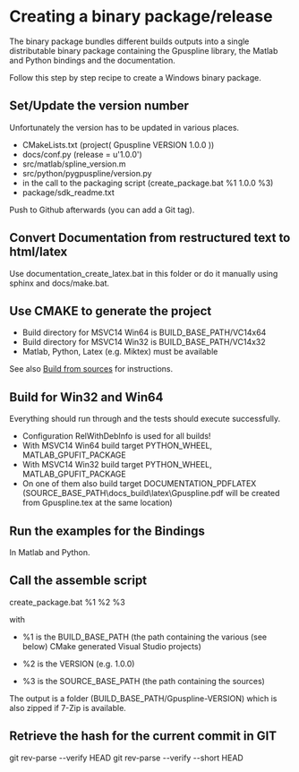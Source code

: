 # Creating a binary package/release

The binary package bundles different builds outputs into a single distributable binary package containing the Gpuspline library,
the Matlab and Python bindings and the documentation.

Follow this step by step recipe to create a Windows binary package.

## Set/Update the version number

Unfortunately the version has to be updated in various places.

- CMakeLists.txt (project( Gpuspline VERSION 1.0.0 ))
- docs/conf.py (release = u'1.0.0')
- src/matlab/spline_version.m 
- src/python/pygpuspline/version.py
- in the call to the packaging script (create_package.bat %1 1.0.0 %3)
- package/sdk_readme.txt

Push to Github afterwards (you can add a Git tag).

## Convert Documentation from restructured text to html/latex

Use documentation_create_latex.bat in this folder or do it manually using sphinx and docs/make.bat.

## Use CMAKE to generate the project

- Build directory for MSVC14 Win64 is BUILD_BASE_PATH/VC14x64
- Build directory for MSVC14 Win32 is BUILD_BASE_PATH/VC14x32
- Matlab, Python, Latex (e.g. Miktex) must be available

See also [Build from sources](https://gpuspline.readthedocs.io/en/latest/installation.html#building-from-source-code) for instructions.

## Build for Win32 and Win64

Everything should run through and the tests should execute successfully.

- Configuration RelWithDebInfo is used for all builds!
- With MSVC14 Win64 build target PYTHON_WHEEL, MATLAB_GPUFIT_PACKAGE
- With MSVC14 Win32 build target PYTHON_WHEEL, MATLAB_GPUFIT_PACKAGE
- On one of them also build target DOCUMENTATION_PDFLATEX (SOURCE_BASE_PATH\docs\_build\latex\Gpuspline.pdf will be created from Gpuspline.tex at the same location)

## Run the examples for the Bindings

In Matlab and Python.

## Call the assemble script

create_package.bat %1 %2 %3

with 

- %1 is the BUILD_BASE_PATH (the path containing the various (see below) CMake generated Visual Studio projects)

- %2 is the VERSION (e.g. 1.0.0)

- %3 is the SOURCE_BASE_PATH (the path containing the sources)

The output is a folder (BUILD_BASE_PATH/Gpuspline-VERSION) which is also zipped if 7-Zip is available.

## Retrieve the hash for the current commit in GIT

git rev-parse --verify HEAD
git rev-parse --verify --short HEAD